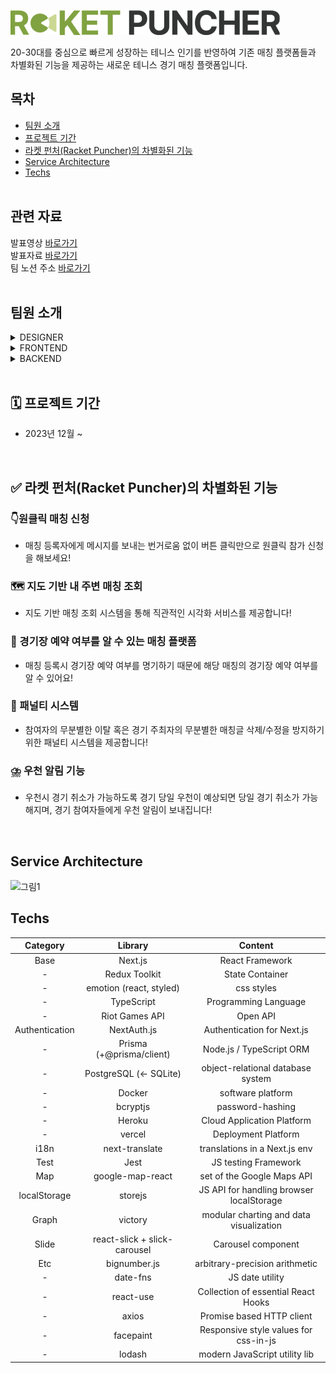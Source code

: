 ![로고](public/images/logo.png)


20-30대를 중심으로 빠르게 성장하는 테니스 인기를 반영하여 기존 매칭 플랫폼들과 차별화된 기능을 제공하는 새로운 테니스 경기 매칭 플랫폼입니다. 
<br />
## 목차
- [팀원 소개](#1)
- [프로젝트 기간](#2)
- [라켓 펀처(Racket Puncher)의 차별화된 기능](#3)
- [Service Architecture](#4)
- [Techs](#5)
  <br /> <br />
  
## 관련 자료
발표영상 [바로가기]() <br />
발표자료 [바로가기]() <br />
팀 노션 주소 [바로가기](https://www.notion.so/b00ac06c0a6a44e2b8e68c953b7c33b5) <br />
<br />

## 팀원 소개 <a id="1"></a>
<details>
  <summary>DESIGNER</summary>
  <ul>
    <li>전보연</li>
    <li>전민지</li>
  </ul>
</details>
<details>
  <summary>FRONTEND</summary>
  <ul>
    <li>지송이</li>
  </ul>
</details>
<details>
  <summary>BACKEND</summary>
  <ul>
    <li>박현진</li>
    <li>나영서</li>
  </ul>
</details>
<br />

## 🗓 프로젝트 기간 <a id="2"></a>
- 2023년 12월 ~ 
<br />

## ✅ 라켓 펀처(Racket Puncher)의 차별화된 기능 <a id="3"></a>

### 👇원클릭 매칭 신청

- 매칭 등록자에게 메시지를 보내는 번거로움 없이 버튼 클릭만으로 원클릭 참가 신청을 해보세요!

### 🗺️ 지도 기반 내 주변 매칭 조회

- 지도 기반 매칭 조회 시스템을 통해 직관적인 시각화 서비스를 제공합니다!

### 👀 경기장 예약 여부를 알 수 있는 매칭 플랫폼

- 매칭 등록시 경기장 예약 여부를 명기하기 때문에 해당 매칭의 경기장 예약 여부를 알 수 있어요!

### 📢 패널티 시스템

- 참여자의 무분별한 이탈 혹은 경기 주최자의 무분별한 매칭글 삭제/수정을 방지하기 위한 패널티 시스템을 제공합니다!

### ⛈️ 우천 알림 기능

- 우천시 경기 취소가 가능하도록 경기 당일 우천이 예상되면 당일 경기 취소가 가능해지며, 경기 참여자들에게 우천 알림이 보내집니다!
<br />

## Service Architecture <a id="4"></a>
<img width="1100" alt="그림1" src="https://file.notion.so/f/f/74e33ddb-ed16-4725-88e2-bd1be1e6cfae/c6fbb8d2-8bd9-46e2-b682-397bf0cde3a1/Untitled.png?id=9db8f892-0c88-42a6-98ba-84a1fd1957bb&table=block&spaceId=74e33ddb-ed16-4725-88e2-bd1be1e6cfae&expirationTimestamp=1702828800000&signature=BIsKHtYZmi_BApdU42FlG3gi4r45X467__nYkMdRSlQ&downloadName=Untitled.png">

## Techs <a id="5"></a>
|    Category    |           Library            |                 Content                  |
| :------------: | :--------------------------: | :--------------------------------------: |
|      Base      |           Next.js            |             React Framework              |
|       -        |        Redux Toolkit         |             State Container              |
|       -        |   emotion (react, styled)    |                css styles                |
|       -        |          TypeScript          |           Programming Language           |
|       -        |        Riot Games API        |                 Open API                 |
| Authentication |         NextAuth.js          |        Authentication for Next.js        |
|       -        |   Prisma (+@prisma/client)   |         Node.js / TypeScript ORM         |
|       -        |    PostgreSQL (← SQLite)     |    object-relational database system     |
|       -        |            Docker            |            software platform             |
|       -        |           bcryptjs           |             password-hashing             |
|       -        |            Heroku            |        Cloud Application Platform        |
|       -        |            vercel            |           Deployment Platform            |
|      i18n      |        next-translate        |      translations in a Next.js env       |
|      Test      |             Jest             |           JS testing Framework           |
|      Map       |       google-map-react       |        set of the Google Maps API        |
|  localStorage  |           storejs            | JS API for handling browser localStorage |
|     Graph      |           victory            | modular charting and data visualization  |
|     Slide      | react-slick + slick-carousel |            Carousel component            |
|      Etc       |         bignumber.js         |      arbitrary-precision arithmetic      |
|       -        |           date-fns           |             JS date utility              |
|       -        |          react-use           |   Collection of essential React Hooks    |
|       -        |            axios             |        Promise based HTTP client         |
|       -        |          facepaint           |  Responsive style values for css-in-js   |
|       -        |            lodash            |      modern JavaScript utility lib       |
